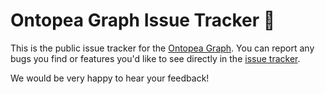 # Ontopea Graph Issue Tracker 🐞

This is the public issue tracker for the [Ontopea Graph](https://ontopea.com/).
You can report any bugs you find or features you'd like to see directly in the [issue tracker](https://github.com/ontopea/ontopea-graph-issue-tracker/issues).


We would be very happy to hear your feedback!
